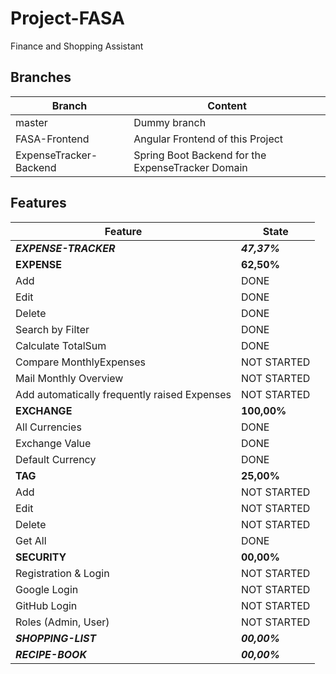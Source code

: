 # Project-FASA

Finance and Shopping Assistant

## Branches

| Branch                 | Content                                                                     |
| ---------------------- | --------------------------------------------------------------------------- |
| master                 | Dummy branch                                                                |
| FASA-Frontend          | Angular Frontend of this Project                                            |
| ExpenseTracker-Backend | Spring Boot Backend for the ExpenseTracker Domain                           |

## Features
| Feature                | State                                                                       |
| ---------------------- | --------------------------------------------------------------------------- |
| ***EXPENSE-TRACKER***  | ***47,37%***                                                                |  
| **EXPENSE**            | **62,50%**                                                                  |   
| Add                    | DONE                                                                        |
| Edit                   | DONE                                                                        |
| Delete                 | DONE                                                                        |
| Search by Filter       | DONE                                                                        |
| Calculate TotalSum     | DONE                                                                        |
| Compare MonthlyExpenses| NOT STARTED                                                                 |
| Mail Monthly Overview  | NOT STARTED                                                                 |
| Add automatically frequently raised Expenses| NOT STARTED                                            |
| **EXCHANGE**           | **100,00%**                                                                 |
| All Currencies         | DONE                                                                        |
| Exchange Value         | DONE                                                                        |   
| Default Currency       | DONE                                                                        | 
| **TAG**                | **25,00%**                                                                  |
| Add                    | NOT STARTED                                                                 |
| Edit                   | NOT STARTED                                                                 |
| Delete                 | NOT STARTED                                                                 |
| Get All                | DONE                                                                        |
| **SECURITY**           | **00,00%**                                                                  |
| Registration & Login   | NOT STARTED                                                                 |
| Google Login           | NOT STARTED                                                                 |
| GitHub Login           | NOT STARTED                                                                 |
| Roles (Admin, User)    | NOT STARTED                                                                 |
| ***SHOPPING-LIST***    | ***00,00%***                                                                |
| ***RECIPE-BOOK***      | ***00,00%***                                                                |
